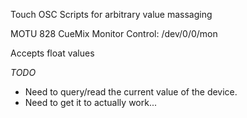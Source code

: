 Touch OSC Scripts for arbitrary value massaging

MOTU 828 CueMix Monitor Control:
/dev/0/0/mon  

Accepts float values


*TODO*
 - Need to query/read the current value of the device.
 - Need to get it to actually work...